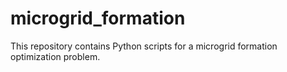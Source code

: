 # microgrid_formation
This repository contains Python scripts for a microgrid formation optimization problem. 
